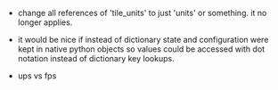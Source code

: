 - change all references of 'tile_units' to just 'units' or something. it no longer applies.


- it would be nice if instead of dictionary state and configuration were kept in native python objects so values could be accessed with dot notation instead of dictionary key lookups.

- ups vs fps